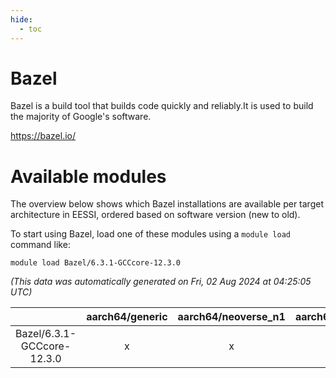 ```yaml
---
hide:
  - toc
---
```


Bazel
=====


Bazel is a build tool that builds code quickly and reliably.It is used to build the majority of Google's software.

https://bazel.io/
# Available modules


The overview below shows which Bazel installations are available per target architecture in EESSI, ordered based on software version (new to old).

To start using Bazel, load one of these modules using a `module load` command like:

```shell
module load Bazel/6.3.1-GCCcore-12.3.0
```

*(This data was automatically generated on Fri, 02 Aug 2024 at 04:25:05 UTC)*  

| |aarch64/generic|aarch64/neoverse_n1|aarch64/neoverse_v1|x86_64/generic|x86_64/amd/zen2|x86_64/amd/zen3|x86_64/amd/zen4|x86_64/intel/haswell|x86_64/intel/skylake_avx512|
| :---: | :---: | :---: | :---: | :---: | :---: | :---: | :---: | :---: | :---: |
|Bazel/6.3.1-GCCcore-12.3.0|x|x|x|x|x|x|x|x|x|
